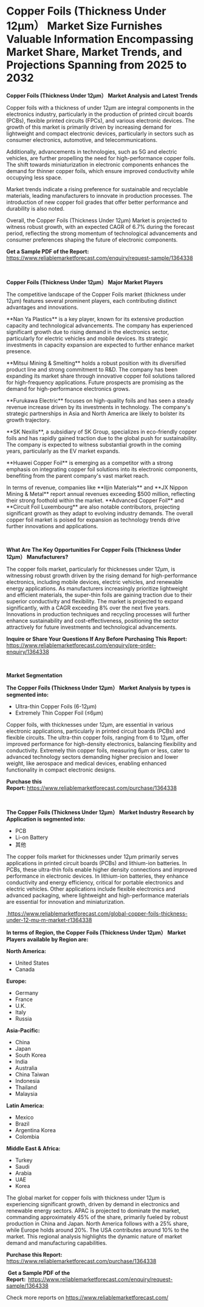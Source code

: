 <p><h1>Copper Foils (Thickness Under 12μm） Market Size Furnishes Valuable Information Encompassing Market Share, Market Trends, and Projections Spanning from 2025 to 2032</h1></p><p><strong>Copper Foils (Thickness Under 12μm） Market Analysis and Latest Trends</strong></p>
<p><p>Copper foils with a thickness of under 12μm are integral components in the electronics industry, particularly in the production of printed circuit boards (PCBs), flexible printed circuits (FPCs), and various electronic devices. The growth of this market is primarily driven by increasing demand for lightweight and compact electronic devices, particularly in sectors such as consumer electronics, automotive, and telecommunications.</p><p>Additionally, advancements in technologies, such as 5G and electric vehicles, are further propelling the need for high-performance copper foils. The shift towards miniaturization in electronic components enhances the demand for thinner copper foils, which ensure improved conductivity while occupying less space.</p><p>Market trends indicate a rising preference for sustainable and recyclable materials, leading manufacturers to innovate in production processes. The introduction of new copper foil grades that offer better performance and durability is also noted. </p><p>Overall, the Copper Foils (Thickness Under 12μm) Market is projected to witness robust growth, with an expected CAGR of 6.7% during the forecast period, reflecting the strong momentum of technological advancements and consumer preferences shaping the future of electronic components.</p></p>
<p><strong>Get a Sample PDF of the Report:&nbsp;</strong> <a href="https://www.reliablemarketforecast.com/enquiry/request-sample/1364338?utm_campaign=3169&utm_medium=2&utm_source=Github&utm_content=ia&utm_term=27032025&utm_id=copper-foils-thickness-under-12mm">https://www.reliablemarketforecast.com/enquiry/request-sample/1364338</a></p>
<p>&nbsp;</p>
<p><strong>Copper Foils (Thickness Under 12μm） Major Market Players</strong></p>
<p><p>The competitive landscape of the Copper Foils market (thickness under 12μm) features several prominent players, each contributing distinct advantages and innovations. </p><p>**Nan Ya Plastics** is a key player, known for its extensive production capacity and technological advancements. The company has experienced significant growth due to rising demand in the electronics sector, particularly for electric vehicles and mobile devices. Its strategic investments in capacity expansion are expected to further enhance market presence.</p><p>**Mitsui Mining & Smelting** holds a robust position with its diversified product line and strong commitment to R&D. The company has been expanding its market share through innovative copper foil solutions tailored for high-frequency applications. Future prospects are promising as the demand for high-performance electronics grows.</p><p>**Furukawa Electric** focuses on high-quality foils and has seen a steady revenue increase driven by its investments in technology. The company's strategic partnerships in Asia and North America are likely to bolster its growth trajectory.</p><p>**SK Nexilis**, a subsidiary of SK Group, specializes in eco-friendly copper foils and has rapidly gained traction due to the global push for sustainability. The company is expected to witness substantial growth in the coming years, particularly as the EV market expands.</p><p>**Huawei Copper Foil** is emerging as a competitor with a strong emphasis on integrating copper foil solutions into its electronic components, benefiting from the parent company's vast market reach.</p><p>In terms of revenue, companies like **Iljin Materials** and **JX Nippon Mining & Metal** report annual revenues exceeding $500 million, reflecting their strong foothold within the market. **Advanced Copper Foil** and **Circuit Foil Luxembourg** are also notable contributors, projecting significant growth as they adapt to evolving industry demands. The overall copper foil market is poised for expansion as technology trends drive further innovations and applications.</p></p>
<p>&nbsp;</p>
<p><strong>What Are The Key Opportunities For Copper Foils (Thickness Under 12μm） Manufacturers?</strong></p>
<p><p>The copper foils market, particularly for thicknesses under 12μm, is witnessing robust growth driven by the rising demand for high-performance electronics, including mobile devices, electric vehicles, and renewable energy applications. As manufacturers increasingly prioritize lightweight and efficient materials, the super-thin foils are gaining traction due to their superior conductivity and flexibility. The market is projected to expand significantly, with a CAGR exceeding 8% over the next five years. Innovations in production techniques and recycling processes will further enhance sustainability and cost-effectiveness, positioning the sector attractively for future investments and technological advancements.</p></p>
<p><strong>Inquire or Share Your Questions If Any Before Purchasing This Report:</strong> <a href="https://www.reliablemarketforecast.com/enquiry/pre-order-enquiry/1364338?utm_campaign=3169&utm_medium=2&utm_source=Github&utm_content=ia&utm_term=27032025&utm_id=copper-foils-thickness-under-12mm">https://www.reliablemarketforecast.com/enquiry/pre-order-enquiry/1364338</a></p>
<p>&nbsp;</p>
<p><strong>Market Segmentation</strong></p>
<p><strong>The Copper Foils (Thickness Under 12μm） Market Analysis by types is segmented into:</strong></p>
<p><ul><li>Ultra-thin Copper Foils (6-12μm)</li><li>Extremely Thin Copper Foil (≤6μm)</li></ul></p>
<p><p>Copper foils, with thicknesses under 12μm, are essential in various electronic applications, particularly in printed circuit boards (PCBs) and flexible circuits. The ultra-thin copper foils, ranging from 6 to 12μm, offer improved performance for high-density electronics, balancing flexibility and conductivity. Extremely thin copper foils, measuring 6μm or less, cater to advanced technology sectors demanding higher precision and lower weight, like aerospace and medical devices, enabling enhanced functionality in compact electronic designs.</p></p>
<p><strong>Purchase this Report:&nbsp;</strong><a href="https://www.reliablemarketforecast.com/purchase/1364338?utm_campaign=3169&utm_medium=2&utm_source=Github&utm_content=ia&utm_term=27032025&utm_id=copper-foils-thickness-under-12mm">https://www.reliablemarketforecast.com/purchase/1364338</a></p>
<p>&nbsp;</p>
<p><strong>The Copper Foils (Thickness Under 12μm） Market Industry Research by Application is segmented into:</strong></p>
<p><ul><li>PCB</li><li>Li-on Battery</li><li>其他</li></ul></p>
<p><p>The copper foils market for thicknesses under 12μm primarily serves applications in printed circuit boards (PCBs) and lithium-ion batteries. In PCBs, these ultra-thin foils enable higher density connections and improved performance in electronic devices. In lithium-ion batteries, they enhance conductivity and energy efficiency, critical for portable electronics and electric vehicles. Other applications include flexible electronics and advanced packaging, where lightweight and high-performance materials are essential for innovation and miniaturization.</p></p>
<p><a href="https://www.reliablemarketforecast.com/global-copper-foils-thickness-under-12-mu-m-market-r1364338?utm_campaign=3169&utm_medium=2&utm_source=Github&utm_content=ia&utm_term=27032025&utm_id=copper-foils-thickness-under-12mm">&nbsp;https://www.reliablemarketforecast.com/global-copper-foils-thickness-under-12-mu-m-market-r1364338</a></p>
<p><strong>In terms of Region, the Copper Foils (Thickness Under 12μm） Market Players available by Region are:</strong></p>
<p>
    <p> <strong> North America: </strong>
        <ul>
            <li>United States</li>
            <li>Canada</li>
        </ul>
        </p> 
    <p> <strong> Europe: </strong>
        <ul>
            <li>Germany</li>
            <li>France</li>
            <li>U.K.</li>
            <li>Italy</li>
            <li>Russia</li>
        </ul>
        </p> 
    <p> <strong> Asia-Pacific: </strong>
        <ul>
            <li>China</li>
            <li>Japan</li>
            <li>South Korea</li>
            <li>India</li>
            <li>Australia</li>
            <li>China Taiwan</li>
            <li>Indonesia</li>
            <li>Thailand</li>
            <li>Malaysia</li>
        </ul>
        </p> 
    <p> <strong> Latin America: </strong>
        <ul>
            <li>Mexico</li>
            <li>Brazil</li>
            <li>Argentina Korea</li>
            <li>Colombia</li>
        </ul>
        </p> 
    <p> <strong> Middle East & Africa: </strong>
        <ul>
            <li>Turkey</li>
            <li>Saudi</li>
            <li>Arabia</li>
            <li>UAE</li>
            <li>Korea</li>
        </ul>
    </p>
    </p>
<p><p>The global market for copper foils with thickness under 12μm is experiencing significant growth, driven by demand in electronics and renewable energy sectors. APAC is projected to dominate the market, commanding approximately 45% of the share, primarily fueled by robust production in China and Japan. North America follows with a 25% share, while Europe holds around 20%. The USA contributes around 10% to the market. This regional analysis highlights the dynamic nature of market demand and manufacturing capabilities.</p></p>
<p><strong>Purchase this Report: </strong><a href="https://www.reliablemarketforecast.com/purchase/1364338?utm_campaign=3169&utm_medium=2&utm_source=Github&utm_content=ia&utm_term=27032025&utm_id=copper-foils-thickness-under-12mm">https://www.reliablemarketforecast.com/purchase/1364338</a></p>
<p>&nbsp;<strong>Get a Sample PDF of the Report:&nbsp;&nbsp;</strong><a href="https://www.reliablemarketforecast.com/enquiry/request-sample/1364338?utm_campaign=3169&utm_medium=2&utm_source=Github&utm_content=ia&utm_term=27032025&utm_id=copper-foils-thickness-under-12mm">https://www.reliablemarketforecast.com/enquiry/request-sample/1364338</a></p>
<p><strong></strong></p>
<p>Check more reports on <a href="https://www.reliablemarketforecast.com/?utm_campaign=3169&utm_medium=2&utm_source=Github&utm_content=ia&utm_term=27032025&utm_id=copper-foils-thickness-under-12mm">https://www.reliablemarketforecast.com/</a></p>